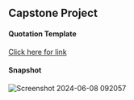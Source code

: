 ## Capstone Project

#### Quotation Template

[Click here for link](https://sssonu.github.io/Quotation_Template/)

#### Snapshot
![Screenshot 2024-06-08 092057](https://github.com/sssonu/Quotation_Template/assets/144627790/83327878-885f-4fc7-ac00-a10b92848f97)
